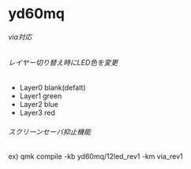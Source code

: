 # yd60mq

###### via対応
###### レイヤー切り替え時にLED色を変更
* Layer0 blank(defalt)
* Layer1 green
* Layer2 blue
* Layer3 red
###### スクリーンセーバ抑止機能
ex) qmk compile -kb yd60mq/12led_rev1 -km via_rev1
